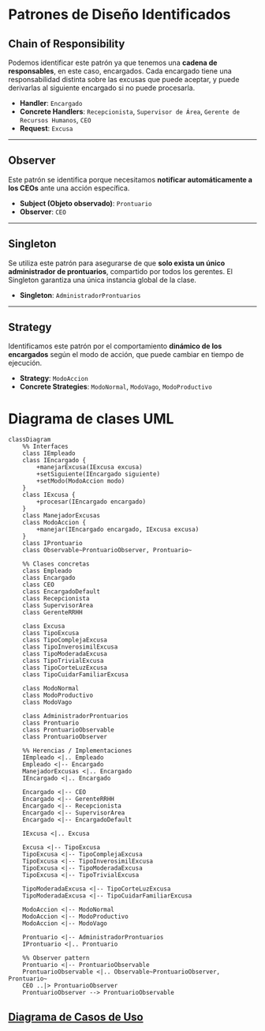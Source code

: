 # Patrones de Diseño Identificados

## Chain of Responsibility

Podemos identificar este patrón ya que tenemos una **cadena de responsables**, en este caso, encargados. Cada encargado tiene una responsabilidad distinta sobre las excusas que puede aceptar, y puede derivarlas al siguiente encargado si no puede procesarla.

- **Handler**: `Encargado`
- **Concrete Handlers**: `Recepcionista`, `Supervisor de Área`, `Gerente de Recursos Humanos`, `CEO`
- **Request**: `Excusa`

---

## Observer

Este patrón se identifica porque necesitamos **notificar automáticamente a los CEOs** ante una acción específica.

- **Subject (Objeto observado)**: `Prontuario`
- **Observer**: `CEO`

---

## Singleton

Se utiliza este patrón para asegurarse de que **solo exista un único administrador de prontuarios**, compartido por todos los gerentes. El Singleton garantiza una única instancia global de la clase.

- **Singleton**: `AdministradorProntuarios`

---

## Strategy

Identificamos este patrón por el comportamiento **dinámico de los encargados** según el modo de acción, que puede cambiar en tiempo de ejecución.

- **Strategy**: `ModoAccion`
- **Concrete Strategies**: `ModoNormal`, `ModoVago`, `ModoProductivo`


# Diagrama de clases UML

```mermaid
classDiagram
    %% Interfaces
    class IEmpleado
    class IEncargado {
        +manejarExcusa(IExcusa excusa)
        +setSiguiente(IEncargado siguiente)
        +setModo(ModoAccion modo)
    }
    class IExcusa {
        +procesar(IEncargado encargado)
    }
    class ManejadorExcusas
    class ModoAccion {
        +manejar(IEncargado encargado, IExcusa excusa)
    }
    class IProntuario
    class Observable~ProntuarioObserver, Prontuario~

    %% Clases concretas
    class Empleado
    class Encargado
    class CEO
    class EncargadoDefault
    class Recepcionista
    class SupervisorArea
    class GerenteRRHH

    class Excusa
	class TipoExcusa 
    class TipoComplejaExcusa 
    class TipoInverosimilExcusa
    class TipoModeradaExcusa
    class TipoTrivialExcusa
    class TipoCorteLuzExcusa
    class TipoCuidarFamiliarExcusa

    class ModoNormal
    class ModoProductivo
    class ModoVago

    class AdministradorProntuarios
    class Prontuario
    class ProntuarioObservable
    class ProntuarioObserver

    %% Herencias / Implementaciones
    IEmpleado <|.. Empleado
    Empleado <|-- Encargado
    ManejadorExcusas <|.. Encargado
    IEncargado <|.. Encargado

    Encargado <|-- CEO
    Encargado <|-- GerenteRRHH
    Encargado <|-- Recepcionista
    Encargado <|-- SupervisorArea
    Encargado <|-- EncargadoDefault

    IExcusa <|.. Excusa

	Excusa <|-- TipoExcusa
    TipoExcusa <|-- TipoComplejaExcusa
    TipoExcusa <|-- TipoInverosimilExcusa
    TipoExcusa <|-- TipoModeradaExcusa
    TipoExcusa <|-- TipoTrivialExcusa

    TipoModeradaExcusa <|-- TipoCorteLuzExcusa
    TipoModeradaExcusa <|-- TipoCuidarFamiliarExcusa

    ModoAccion <|-- ModoNormal
    ModoAccion <|-- ModoProductivo
    ModoAccion <|-- ModoVago

    Prontuario <|-- AdministradorProntuarios
    IProntuario <|.. Prontuario

    %% Observer pattern
    Prontuario <|-- ProntuarioObservable
    ProntuarioObservable <|.. Observable~ProntuarioObserver, Prontuario~
    CEO ..|> ProntuarioObserver
    ProntuarioObserver --> ProntuarioObservable
```

## [Diagrama de Casos de Uso](https://www.plantuml.com/plantuml/png/ZP1VIWCn4CRVSugXJ_hGAqX1WsygzWH3TXg7viyoCocAU2gFuCKakxX2Is7VPhxlzmj9Tceerd9oYGu6La4ulXaCB1ICQt5wv3AYO8OHmn4ZxUqZ4VGQIqpa70Qh0ZwFYN2eVsi9AF5_l_VFpYqIRFQiHXbX87WaDVxvBdtsxw4fwWO-7G0iXy9sUmStlfmO1MXYRZjmditSYzH0UaOk5xhENAOpwq-OsZhqWHB5TUWhHLQJ7XSOfHPhA5ndvsexkq_L-C01ft_LIUdJYlBYtLzkHsLeEVq2)
